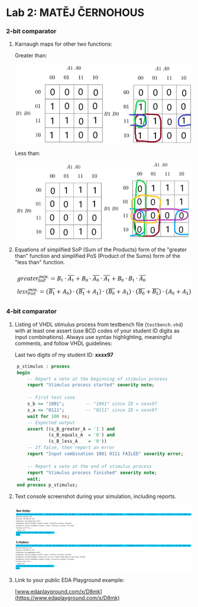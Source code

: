 # Lab 2: MATĚJ ČERNOHOUS

### 2-bit comparator

1. Karnaugh maps for other two functions:

   Greater than:

   ![K-maps](images/kmap_empty_B_greater_A_1.png)

   Less than:

   ![K-maps](images/kmap_empty_B_less_A_1.png)

2. Equations of simplified SoP (Sum of the Products) form of the "greater than" function and simplified PoS (Product of the Sums) form of the "less than" function.

   ![Logic functions](images/funkce.png)

### 4-bit comparator

1. Listing of VHDL stimulus process from testbench file (`testbench.vhd`) with at least one assert (use BCD codes of your student ID digits as input combinations). Always use syntax highlighting, meaningful comments, and follow VHDL guidelines:

   Last two digits of my student ID: **xxxx97**

```vhdl
    p_stimulus : process
    begin
        -- Report a note at the beginning of stimulus process
        report "Stimulus process started" severity note;

        -- First test case
        s_b <= "1001";        -- "1001" since ID = xxxx97
        s_a <= "0111";        -- "0111" since ID = xxxx97
        wait for 100 ns;
        -- Expected output
        assert ((s_B_greater_A = '1') and
                (s_B_equals_A  = '0') and
                (s_B_less_A    = '0'))
        -- If false, then report an error
        report "Input combination 1001 0111 FAILED" severity error;

        -- Report a note at the end of stimulus process
        report "Stimulus process finished" severity note;
        wait;
    end process p_stimulus;
```

2. Text console screenshot during your simulation, including reports.

   ![your figure](images/4bit_konzole.png)

3. Link to your public EDA Playground example:

   [www.edaplayground.com/x/D8mk](https://www.edaplayground.com/x/D8mk)
